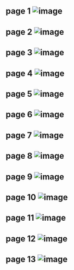 page 1
![image](https://github.com/SU-sumico/dlj/assets/130117169/c9cc7a34-b236-4c4a-81fb-a26c5569db28)
---
page 2
![image](https://github.com/SU-sumico/dlj/assets/130117169/3ff11605-3c1e-4a85-9767-fbaf7510ab69)
---
page 3
![image](https://github.com/SU-sumico/dlj/assets/130117169/7925361b-ac01-46e7-92c3-f9990325085d)
---
page 4
![image](https://github.com/SU-sumico/dlj/assets/130117169/fc90067c-59a5-46a4-81f0-8e01a34b6e4e)
---
page 5
![image](https://github.com/SU-sumico/dlj/assets/130117169/4a6297b4-551a-4b5a-8730-0819ea581c29)
---
page 6
![image](https://github.com/SU-sumico/dlj/assets/130117169/f1623a10-d0e2-4854-8637-91248a7a809d)
---
page 7
![image](https://github.com/SU-sumico/dlj/assets/130117169/7603f77b-f584-49be-ae95-7576a27f09e3)
---
page 8
![image](https://github.com/SU-sumico/dlj/assets/130117169/ba14b44b-12a4-480f-8e91-c0aea0cd79cf)
---
page 9
![image](https://github.com/SU-sumico/dlj/assets/130117169/f880b1f2-9b26-40e5-88de-daa871a92712)
---
page 10
![image](https://github.com/SU-sumico/dlj/assets/130117169/5e942752-1dd1-4b2c-beee-dc42f1428be8)
---
page 11
![image](https://github.com/SU-sumico/dlj/assets/130117169/5c7f3eea-e13c-47ff-aab3-eb89eebf82f9)
---
page 12
![image](https://github.com/SU-sumico/dlj/assets/130117169/f91bac55-9d73-428d-ab39-15b0f416ea1a)
---
page 13
![image](https://github.com/SU-sumico/dlj/assets/130117169/52c80b08-fa8d-4dfc-8778-e59076c717ab)
---

